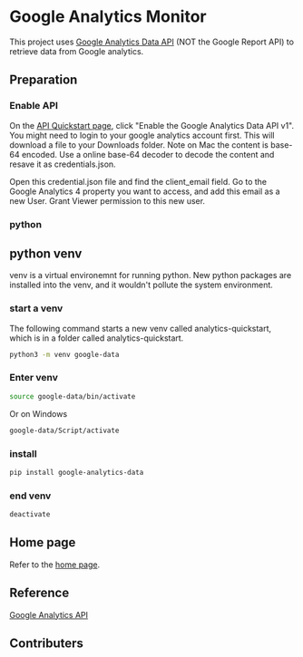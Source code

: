 # Google Analytics Monitor
This project uses [Google Analytics Data API](https://developers.google.com/analytics/devguides/reporting/data/v1/quickstart-client-libraries#python) (NOT the Google Report API) to retrieve data from Google analytics. 

## Preparation
### Enable API
On the [API Quickstart page](https://developers.google.com/analytics/devguides/reporting/data/v1/quickstart-client-libraries#python), click "Enable the Google Analytics Data API v1". You might need to login to your google analytics account first. This will download a file to your Downloads folder. Note on Mac the content is base-64 encoded. Use a online base-64 decoder to decode the content and resave it as credentials.json.

Open this credential.json file and find the client_email field. Go to the Google Analytics 4 property you want to access, and add this email as a new User. Grant Viewer permission to this new user.

### python
## python venv
venv is a virtual environemnt for running python. New python packages are installed into the venv, and it wouldn't pollute the system environment.
### start a venv
The following command starts a new venv called analytics-quickstart, which is in a folder called analytics-quickstart.
```bash
python3 -m venv google-data
```
### Enter venv
```bash
source google-data/bin/activate
```
Or on Windows
```cmd
google-data/Script/activate
```
### install 
```bash
pip install google-analytics-data
```
### end venv
```bash
deactivate
```

## Home page
Refer to the [home page](https://sites.google.com/view/ganalyticsmon/home).
## Reference
[Google Analytics API](https://developers.google.com/analytics/devguides/reporting/core/v4/quickstart/installed-py)


## Contributers